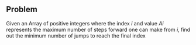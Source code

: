 ## Problem

Given an Array of positive integers where the index _i_ and value _Ai_ represents the maximum number of steps
forward one can make from _i_, find out the minimum number of jumps to reach the final index